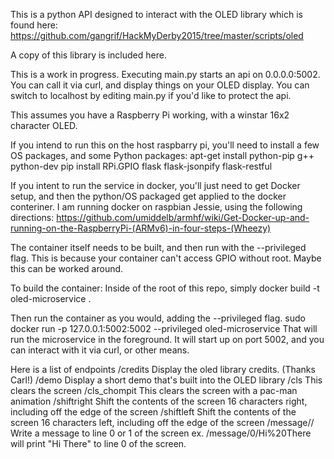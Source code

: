 This is a python API designed to interact with the OLED library which is found here: https://github.com/gangrif/HackMyDerby2015/tree/master/scripts/oled

A copy of this library is included here.

This is a work in progress.  Executing main.py starts an api on 0.0.0.0:5002.  You can call it via curl, and display things on your OLED display. You can switch to localhost by editing main.py if you'd like to protect the api.

This assumes you have a Raspberry Pi working, with a winstar 16x2 character OLED.

If you intend to run this on the host raspbarry pi, you'll need to install a few OS packages, and some Python packages:
  apt-get install python-pip g++ python-dev
  pip install RPi.GPIO flask flask-jsonpify flask-restful

If you intent to run the service in docker, you'll just need to get Docker setup, and then the python/OS packaged get applied to the docker conteriner.
I am running docker on raspbian Jessie, using the following directions:
https://github.com/umiddelb/armhf/wiki/Get-Docker-up-and-running-on-the-RaspberryPi-(ARMv6)-in-four-steps-(Wheezy)

The container itself needs to be built, and then run with the --privileged flag.  This is because your container can't access GPIO without root.  Maybe this can be worked around.

To build the container:
  Inside of the root of this repo, simply docker build -t oled-microservice .

Then run the container as you would, adding the --privileged flag.
  sudo docker run -p 127.0.0.1:5002:5002 --privileged oled-microservice
That will run the microservice in the foreground.  It will start up on port 5002, and you can interact with it via curl, or other means.  

Here is a list of endpoints
  /credits
    Display the oled library credits.  (Thanks Carl!)
  /demo
    Display a short demo that's built into the OLED library
  /cls
    This clears the screen
  /cls_chompit
    This clears the screen with a pac-man animation
  /shiftright
    Shift the contents of the screen 16 characters right, including off the edge of the screen
  /shiftleft
    Shift the contents of the screen 16 characters left, including off the edge of the screen
  /message/<line>/<message>
    Write a message to line 0 or 1 of the screen
      ex. /message/0/Hi%20There will print "Hi There" to line 0 of the screen.
